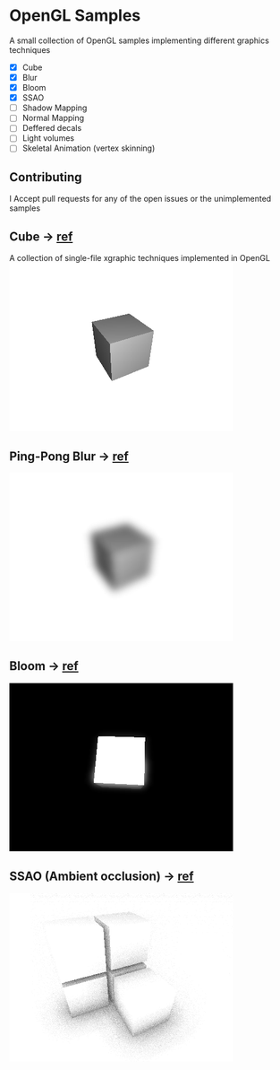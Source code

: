 # OpenGL Samples
A small collection of OpenGL samples implementing different graphics techniques

- [x] Cube
- [x] Blur
- [x] Bloom
- [x] SSAO
- [ ] Shadow Mapping
- [ ] Normal Mapping
- [ ] Deffered decals
- [ ] Light volumes
- [ ] Skeletal Animation (vertex skinning)

## Contributing

I Accept pull requests for any of the open issues or the unimplemented samples

## Cube -> [ref](https://github.com/germangb/LWJGL-OpenGL-DEMOS/blob/master/src/effects/Cube.java)
A collection of single-file xgraphic techniques implemented in OpenGL
![alt text](https://raw.githubusercontent.com/germangb/LWJGL-OpenGL-DEMOS/master/src/effects/Cube_screenshot.png)

## Ping-Pong Blur -> [ref](https://github.com/germangb/LWJGL-OpenGL-DEMOS/blob/master/src/effects/Blur.java)
![alt text](https://raw.githubusercontent.com/germangb/LWJGL-OpenGL-DEMOS/master/src/effects/Blur_screenshot.png)

## Bloom -> [ref](https://github.com/germangb/LWJGL-OpenGL-DEMOS/blob/master/src/effects/Bloom.java)
![alt text](https://raw.githubusercontent.com/germangb/LWJGL-OpenGL-DEMOS/master/src/effects/Bloom_screenshot.png)

## SSAO (Ambient occlusion) -> [ref](https://github.com/germangb/LWJGL-OpenGL-DEMOS/blob/master/src/effects/Bloom.java)
![alt text](https://raw.githubusercontent.com/germangb/LWJGL-OpenGL-DEMOS/master/src/effects/SSAO_screenshot.png)
